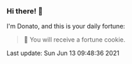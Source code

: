### Hi there! 👋 

I'm Donato, and this is your daily fortune:

> 🥠 You will receive a fortune cookie.

Last update: Sun Jun 13 09:48:36 2021